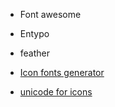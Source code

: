 - Font awesome
- Entypo
- feather
- [Icon fonts generator](http://fontello.com/)

- [unicode for icons](http://tutorialzine.com/2014/12/you-dont-need-icons-here-are-100-unicode-symbols-that-you-can-use/)
